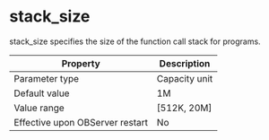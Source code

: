 stack_size 
===============================

stack_size specifies the size of the function call stack for programs. 


|          **Property**           | **Description** |
|---------------------------------|-----------------|
| Parameter type                  | Capacity unit   |
| Default value                   | 1M              |
| Value range                     | \[512K, 20M\]   |
| Effective upon OBServer restart | No              |



